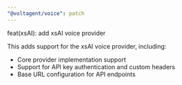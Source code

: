 ```yaml
---
"@voltagent/voice": patch
---
```


feat(xsAI): add xsAI voice provider

This adds support for the xsAI voice provider, including:

- Core provider implementation support
- Support for API key authentication and custom headers
- Base URL configuration for API endpoints

